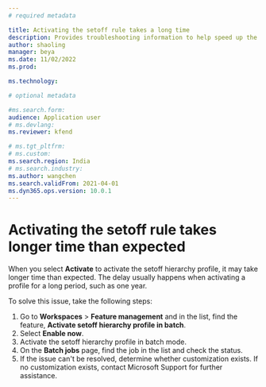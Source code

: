 ```yaml
---
# required metadata

title: Activating the setoff rule takes a long time
description: Provides troubleshooting information to help speed up the activation process for setoff rules.
author: shaoling
manager: beya
ms.date: 11/02/2022
ms.prod: 

ms.technology: 

# optional metadata

#ms.search.form:
audience: Application user
# ms.devlang: 
ms.reviewer: kfend

# ms.tgt_pltfrm: 
# ms.custom: 
ms.search.region: India
# ms.search.industry: 
ms.author: wangchen
ms.search.validFrom: 2021-04-01
ms.dyn365.ops.version: 10.0.1
---
```


# Activating the setoff rule takes longer time than expected

When you select **Activate** to activate the setoff hierarchy profile, it may take longer time than expected. The delay usually happens when activating a profile for a long period, such as one year.

To solve this issue, take the following steps:

1. Go to **Workspaces** > **Feature management** and in the list, find the feature, **Activate setoff hierarchy profile in batch**.
2. Select **Enable now**.
3. Activate the setoff hierarchy profile in batch mode.
4. On the **Batch jobs** page, find the job in the list and check the status.
5. If the issue can't be resolved, determine whether customization exists. If no customization exists, contact Microsoft Support for further assistance.
